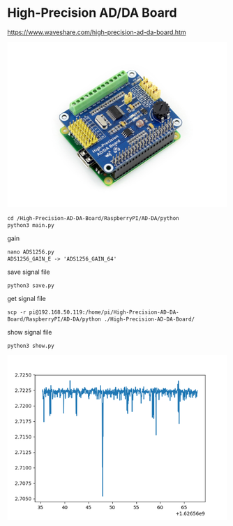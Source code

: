 ﻿# High-Precision AD/DA Board

https://www.waveshare.com/high-precision-ad-da-board.htm  

![High-Precision-AD-DA-Board-3.jpg](High-Precision-AD-DA-Board-3.jpg)


```
cd /High-Precision-AD-DA-Board/RaspberryPI/AD-DA/python
python3 main.py
```
gain
```
nano ADS1256.py
ADS1256_GAIN_E -> 'ADS1256_GAIN_64'
```
save signal file
```
python3 save.py
```

get signal file
```
scp -r pi@192.168.50.119:/home/pi/High-Precision-AD-DA-Board/RaspberryPI/AD-DA/python ./High-Precision-AD-DA-Board/
```

show signal file
```
python3 show.py
```
![rpi_ad-da_signal.png](rpi_ad-da_signal.png)
